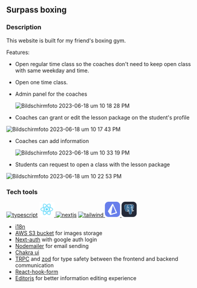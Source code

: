 ## Surpass boxing

### Description

This website is built for my friend's boxing gym.

Features:
 - Open regular time class so the coaches don't need to keep open class with same weekday and time.
 - Open one time class.
 - Admin panel for the coaches

   <img width="500" alt="Bildschirmfoto 2023-06-18 um 10 18 28 PM" src="https://github.com/Jimmywu987/surpass-boxing/assets/65562227/281baf1b-aaa6-4e79-a8e7-6f62cbb3fa51">

 - Coaches can grant or edit the lesson package on the student's profile
<img width="250" alt="Bildschirmfoto 2023-06-18 um 10 17 43 PM" src="https://github.com/Jimmywu987/surpass-boxing/assets/65562227/f74285c2-8eff-45cb-a8c8-e6cb1844e45f">

- Coaches can add information

  <img width="300" alt="Bildschirmfoto 2023-06-18 um 10 33 19 PM" src="https://github.com/Jimmywu987/surpass-boxing/assets/65562227/71793834-8e43-4c53-85c8-6b76ad21f5ab">

- Students can request to open a class with the lesson package

<img width="300" alt="Bildschirmfoto 2023-06-18 um 10 22 53 PM" src="https://github.com/Jimmywu987/surpass-boxing/assets/65562227/1b19fc37-a774-489c-a235-f01ddd421fb0">


### Tech tools

<a href="https://www.typescriptlang.org/"><img src="https://camo.githubusercontent.com/ff660f3b34106793e1a8008592156f3127d8465adc82e103b9f2e0ce012c70ec/68747470733a2f2f6564656e742e6769746875622e696f2f537570657254696e7949636f6e732f696d616765732f7376672f747970657363726970742e737667" alt="typescript" width="40" height="40"></a>
<a href="https://reactjs.org/" target="_blank"> <img src="https://raw.githubusercontent.com/github/explore/80688e429a7d4ef2fca1e82350fe8e3517d3494d/topics/react/react.png" alt="react" width="40" height="40"/> </a>
 <a href="https://nextjs.org/"><img src="https://d2eip9sf3oo6c2.cloudfront.net/tags/images/000/001/074/full/nextjs.png" alt="nextjs" width="40" height="40"></a>
<a href="https://tailwindcss.com/" target="_blank"> <img src="https://www.vectorlogo.zone/logos/tailwindcss/tailwindcss-icon.svg" alt="tailwind" width="40" height="40"/> </a>
<a href="https://www.prisma.io/" target="_blank"><img alt="Prisma" width="40px" src="https://github.com/tandpfun/skill-icons/blob/main/icons/Prisma.svg" /> </a>
<a href="https://www.postgresql.org/" target="_blank"><img alt="Postgres" width="40px" src="https://github.com/tandpfun/skill-icons/blob/main/icons/PostgreSQL-Dark.svg" /> </a>

- [i18n](https://www.npmjs.com/package/i18n)
- [AWS S3 bucket](https://aws.amazon.com/de/s3/) for images storage
- [Next-auth](https://next-auth.js.org/) with google auth login
- [Nodemailer](https://www.nodemailer.com/) for email sending
- [Chakra ui](https://chakra-ui.com/)
- [TRPC](https://trpc.io/) and [zod](https://zod.dev/) for type safety between the frontend and backend communication
- [React-hook-form](https://www.react-hook-form.com/)
- [Editorjs](https://editorjs.io/) for better information editing experience


    
